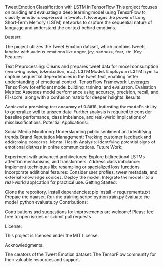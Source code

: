 Tweet Emotion Classification with LSTM in TensorFlow
This project focuses on building and evaluating a deep learning model using TensorFlow to classify emotions expressed in tweets. It leverages the power of Long Short-Term Memory (LSTM) networks to capture the sequential nature of language and understand the context behind emotions.

Dataset:

The project utilizes the Tweet Emotion dataset, which contains tweets labeled with various emotions like anger, joy, sadness, fear, etc.
Key Features:

Text Preprocessing: Cleans and prepares tweet data for model consumption (removing noise, tokenization, etc.).
LSTM Model: Employs an LSTM layer to capture sequential dependencies in the tweet text, enabling better understanding of emotional context.
TensorFlow Framework: Leverages TensorFlow for efficient model building, training, and evaluation.
Evaluation Metrics: Assesses model performance using accuracy, precision, recall, and F1-score, along with a confusion matrix for deeper insights.
Results:

Achieved a promising test accuracy of 0.8918, indicating the model's ability to generalize well to unseen data.
Further analysis is required to consider baseline performance, class imbalance, and real-world implications of misclassifications.
Potential Applications:

Social Media Monitoring: Understanding public sentiment and identifying trends.
Brand Reputation Management: Tracking customer feedback and addressing concerns.
Mental Health Analysis: Identifying potential signs of emotional distress in online communications.
Future Work:

Experiment with advanced architectures: Explore bidirectional LSTMs, attention mechanisms, and transformers.
Address class imbalance: Implement techniques like resampling or specialized loss functions.
Incorporate additional features: Consider user profiles, tweet metadata, and external knowledge sources.
Deploy the model: Integrate the model into a real-world application for practical use.
Getting Started:

Clone the repository.
Install dependencies: pip install -r requirements.txt
Prepare the dataset.
Run the training script: python train.py
Evaluate the model: python evaluate.py
Contributions:

Contributions and suggestions for improvements are welcome! Please feel free to open issues or submit pull requests.

License:

This project is licensed under the MIT License.

Acknowledgments:   

The creators of the Tweet Emotion dataset.
The TensorFlow community for their valuable resources and support.
